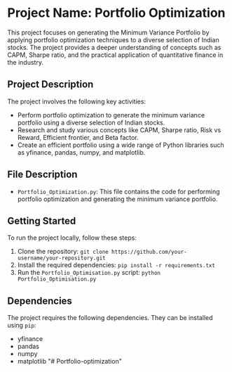 # Project Name: Portfolio Optimization

This project focuses on generating the Minimum Variance Portfolio by applying portfolio optimization techniques to a diverse selection of Indian stocks. The project provides a deeper understanding of concepts such as CAPM, Sharpe ratio, and the practical application of quantitative finance in the industry.

## Project Description

The project involves the following key activities:

- Perform portfolio optimization to generate the minimum variance portfolio using a diverse selection of Indian stocks.
- Research and study various concepts like CAPM, Sharpe ratio, Risk vs Reward, Efficient frontier, and Beta factor.
- Create an efficient portfolio using a wide range of Python libraries such as yfinance, pandas, numpy, and matplotlib.

## File Description

- `Portfolio_Optimization.py`: This file contains the code for performing portfolio optimization and generating the minimum variance portfolio.

## Getting Started

To run the project locally, follow these steps:

1. Clone the repository: `git clone https://github.com/your-username/your-repository.git`
2. Install the required dependencies: `pip install -r requirements.txt`
3. Run the `Portfolio_Optimisation.py` script: `python Portfolio_Optimisation.py`

## Dependencies

The project requires the following dependencies. They can be installed using `pip`:

- yfinance
- pandas
- numpy
- matplotlib
"# Portfolio-optimization" 
